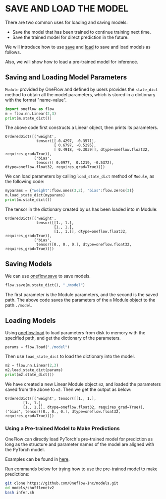 # SAVE AND LOAD THE MODEL

There are two common uses for loading and saving models:

- Save the model that has been trained to continue training next time.
- Save the trained model for direct prediction in the future.

We will introduce how to use [save](https://oneflow.readthedocs.io/en/master/oneflow.html?highlight=oneflow.save#oneflow.save) and [load](https://oneflow.readthedocs.io/en/master/oneflow.html?highlight=oneflow.load#oneflow.load) to save and load models as follows.

Also, we will show how to load a pre-trained model for inference.

## Saving and Loading Model Parameters

`Module` provided by OneFlow and defined by users provides the `state_dict` method to obtain all the model parameters, which is stored in a dictionary with the format "name-value".

```python
import oneflow as flow
m = flow.nn.Linear(2,3)
print(m.state_dict())
```

The above code first constructs a Linear object, then prints its parameters.

```text
OrderedDict([('weight',
              tensor([[-0.4297, -0.3571],
                      [ 0.6797, -0.5295],
                      [ 0.4918, -0.3039]], dtype=oneflow.float32, requires_grad=True)),
             ('bias',
              tensor([ 0.0977,  0.1219, -0.5372], dtype=oneflow.float32, requires_grad=True))])
```

We can load parameters by calling `load_state_dict` method of `Module`, as the following code:

```python
myparams = {"weight":flow.ones(3,2), "bias":flow.zeros(3)}
m.load_state_dict(myparams)
print(m.state_dict())
```

The tensor in the dictionary created by us has been loaded into m Module:

```text
OrderedDict([('weight',
              tensor([[1., 1.],
                      [1., 1.],
                      [1., 1.]], dtype=oneflow.float32, requires_grad=True)),
             ('bias',
              tensor([0., 0., 0.], dtype=oneflow.float32, requires_grad=True))])
```

## Saving Models

We can use [oneflow.save](https://oneflow.readthedocs.io/en/master/oneflow.html?highlight=oneflow.save#oneflow.save) to save models.

```python
flow.save(m.state_dict(), "./model")
```

The first parameter is the Module parameters, and the second is the saved path. The above code saves the parameters of the `m` Module object to the path `./model`.

## Loading Models

Using [oneflow.load](https://oneflow.readthedocs.io/en/master/oneflow.html?highlight=oneflow.load#oneflow.load) to load parameters from disk  to memory with the specified path, and get the dictionary of the parameters.

```python
params = flow.load("./model")
```

Then use `load_state_dict` to load the dictionary into the model.

```python
m2 = flow.nn.Linear(2,3)
m2.load_state_dict(params)
print(m2.state_dict())
```

We have created a new Linear Module object `m2`, and loaded the parameters saved from the above to `m2`. Then we get the output as below:

```text
OrderedDict([('weight', tensor([[1., 1.],
        [1., 1.],
        [1., 1.]], dtype=oneflow.float32, requires_grad=True)), ('bias', tensor([0., 0., 0.], dtype=oneflow.float32, requires_grad=True))])
```

### Using a Pre-trained Model to Make Predictions

OneFlow can directly load PyTorch's pre-trained model for prediction as long as the structure and parameter names of the model are aligned with the PyTorch model.

Examples can be found in [here](https://github.com/Oneflow-Inc/models/blob/main/README.md).

Run commands below for trying how to use the pre-trained model to make predictions:

```bash
git clone https://github.com/Oneflow-Inc/models.git
cd models/shufflenetv2
bash infer.sh
```
